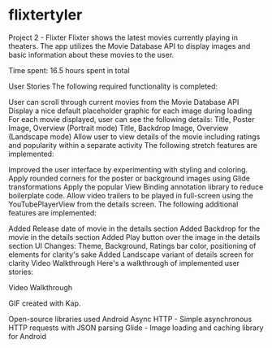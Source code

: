 # flixtertyler
Project 2 - Flixter
Flixter shows the latest movies currently playing in theaters. The app utilizes the Movie Database API to display images and basic information about these movies to the user.

Time spent: 16.5 hours spent in total

User Stories
The following required functionality is completed:

 User can scroll through current movies from the Movie Database API
 Display a nice default placeholder graphic for each image during loading
 For each movie displayed, user can see the following details:
 Title, Poster Image, Overview (Portrait mode)
 Title, Backdrop Image, Overview (Landscape mode)
 Allow user to view details of the movie including ratings and popularity within a separate activity
The following stretch features are implemented:

 Improved the user interface by experimenting with styling and coloring.
 Apply rounded corners for the poster or background images using Glide transformations
 Apply the popular View Binding annotation library to reduce boilerplate code.
 Allow video trailers to be played in full-screen using the YouTubePlayerView from the details screen.
The following additional features are implemented:

 Added Release date of movie in the details section
 Added Backdrop for the movie in the details section
 Added Play button over the image in the details section
 UI Changes: Theme, Background, Ratings bar color, positioning of elements for clarity's sake
 Added Landscape variant of details screen for clarity
Video Walkthrough
Here's a walkthrough of implemented user stories:

Video Walkthrough

GIF created with Kap.


Open-source libraries used
Android Async HTTP - Simple asynchronous HTTP requests with JSON parsing
Glide - Image loading and caching library for Android
